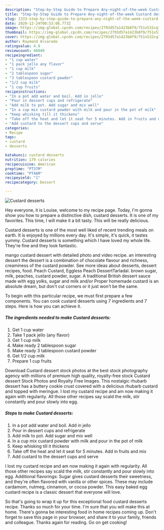 ```yaml
---
description: "Step-by-Step Guide to Prepare Any-night-of-the-week Custard desserts"
title: "Step-by-Step Guide to Prepare Any-night-of-the-week Custard desserts"
slug: 1333-step-by-step-guide-to-prepare-any-night-of-the-week-custard-desserts
date: 2020-12-24T00:53:08.773Z
image: https://img-global.cpcdn.com/recipes/2793d57a1423b8f9/751x532cq70/custard-desserts-recipe-main-photo.jpg
thumbnail: https://img-global.cpcdn.com/recipes/2793d57a1423b8f9/751x532cq70/custard-desserts-recipe-main-photo.jpg
cover: https://img-global.cpcdn.com/recipes/2793d57a1423b8f9/751x532cq70/custard-desserts-recipe-main-photo.jpg
author: Raymond Alvarado
ratingvalue: 4.9
reviewcount: 46840
recipeingredient:
- "1 cup water"
- "1 pack jello any flavor"
- "1 cup milk"
- "2 tablespoon sugar"
- "3 tablespoon custard powder"
- "1/2 cup milk"
- "1 cup fruits"
recipeinstructions:
- "In a pot add water and boil. Add in jello"
- "Pour in dessert cups and refrigerate"
- "Add milk to pot. Add sugar and mix well"
- "In a cup mix custard powder with milk and pour in the pot of milk"
- "Keep whisking till it thickens"
- "Take off the heat and let it seat for 5 minutes. Add in fruits and mix"
- "Add custard to the dessert cups and serve"
categories:
- Recipe
tags:
- custard
- desserts

katakunci: custard desserts 
nutrition: 179 calories
recipecuisine: American
preptime: "PT37M"
cooktime: "PT46M"
recipeyield: "1"
recipecategory: Dessert

---
```



![Custard desserts](https://img-global.cpcdn.com/recipes/2793d57a1423b8f9/751x532cq70/custard-desserts-recipe-main-photo.jpg)

Hey everyone, it is Louise, welcome to my recipe page. Today, I'm gonna show you how to prepare a distinctive dish, custard desserts. It is one of my favorites. This time, I will make it a bit tasty. This will be really delicious.

Custard desserts is one of the most well liked of recent trending meals on earth. It is enjoyed by millions every day. It's simple, it's quick, it tastes yummy. Custard desserts is something which I have loved my whole life. They're fine and they look fantastic.

mango custard dessert with detailed photo and video recipe. an interesting dessert the dessert is a combination of chocolate flavour and richness, creaminess of the custard powder. See more ideas about desserts, dessert recipes, food. Peach Custard, Eggless Peach DessertTarladal. brown sugar, milk, peaches, custard powder, sugar. A traditional British dessert sauce made with egg yolks, sugar and milk and/or Proper homemade custard is an absolute dream, but don&#39;t cut corners or it just won&#39;t be the same.


To begin with this particular recipe, we must first prepare a few components. You can cook custard desserts using 7 ingredients and 7 steps. Here is how you can achieve it.

<!--inarticleads1-->

##### The ingredients needed to make Custard desserts:

1. Get 1 cup water
1. Take 1 pack jello (any flavor)
1. Get 1 cup milk
1. Make ready 2 tablespoon sugar
1. Make ready 3 tablespoon custard powder
1. Get 1/2 cup milk
1. Prepare 1 cup fruits


Download Custard dessert stock photos at the best stock photography agency with millions of premium high quality, royalty-free stock Custard dessert Stock Photos and Royalty Free Images. This nostalgic rhubarb dessert has a buttery cookie crust covered with a delicious rhubarb custard and topped with meringue. I lost my custard recipe and am now making it again with regularity. All those other recipes say scald the milk, stir constantly and pour slowly into egg. 

<!--inarticleads2-->

##### Steps to make Custard desserts:

1. In a pot add water and boil. Add in jello
1. Pour in dessert cups and refrigerate
1. Add milk to pot. Add sugar and mix well
1. In a cup mix custard powder with milk and pour in the pot of milk
1. Keep whisking till it thickens
1. Take off the heat and let it seat for 5 minutes. Add in fruits and mix
1. Add custard to the dessert cups and serve


I lost my custard recipe and am now making it again with regularity. All those other recipes say scald the milk, stir constantly and pour slowly into egg. Additional flavorings: Sugar gives custard desserts their sweetness, and they&#39;re often flavored with vanilla or other spices. These may include cardamom, nutmeg, cinnamon, or cocoa powder. This easy baked egg custard recipe is a classic dessert that everyone will love. 

So that's going to wrap it up for this exceptional food custard desserts recipe. Thanks so much for your time. I'm sure that you will make this at home. There's gonna be interesting food in home recipes coming up. Don't forget to save this page in your browser, and share it to your family, friends and colleague. Thanks again for reading. Go on get cooking!
